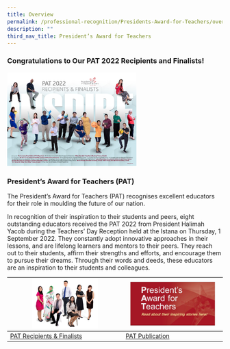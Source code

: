```yaml
---
title: Overview
permalink: /professional-recognition/Presidents-Award-for-Teachers/overview/
description: ""
third_nav_title: President’s Award for Teachers
---
```

### Congratulations to Our PAT 2022 Recipients and Finalists!

<img src="/images/prore5.png" style="width:60%">

### President’s Award for Teachers (PAT)

The President’s Award for Teachers (PAT) recognises excellent educators for their role in moulding the future of our nation.

In recognition of their inspiration to their students and peers, eight outstanding educators received the PAT 2022 from President Halimah Yacob during the Teachers’ Day Reception held at the Istana on Thursday, 1 September 2022. They constantly adopt innovative approaches in their lessons, and are lifelong learners and mentors to their peers. They reach out to their students, affirm their strengths and efforts, and encourage them to pursue their dreams. Through their words and deeds, these educators are an inspiration to their students and colleagues.

| <img src="/images/prore6.png" style="width:60%"> | <img src="/images/prore7.png" style="width:90%"> |
|---|---|
| [PAT Recipients & Finalists](https://staging.d2dfevnwgxersp.amplifyapp.com/professional-recognition/Presidents-Award-for-Teachers/recipients-and-finalists/) | [PAT Publication](https://staging.d2dfevnwgxersp.amplifyapp.com/professional-recognition/Presidents-Award-for-Teachers/publication/) |
 